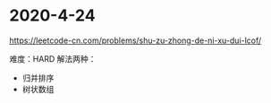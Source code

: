 2020-4-24
=========
https://leetcode-cn.com/problems/shu-zu-zhong-de-ni-xu-dui-lcof/

难度：HARD
解法两种：
- 归并排序
- 树状数组
